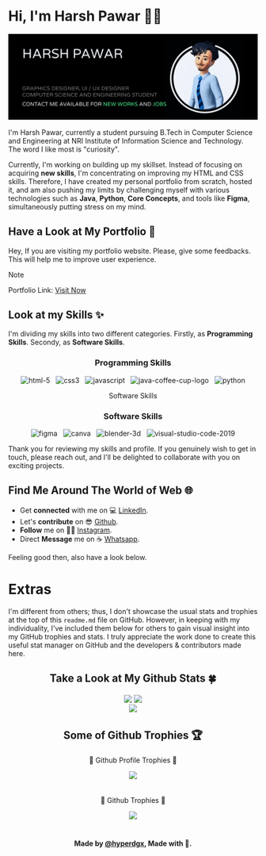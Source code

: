 # Hi, I'm Harsh Pawar 👋🏼


<img src="https://github.com/hyperdgx/hyperdgx/blob/main/Banner.png">

I'm Harsh Pawar, currently a student pursuing B.Tech in Computer Science and Engineering at NRI Institute of Information Science and Technology. The word I like most is "curiosity".

Currently, I'm working on building up my skillset. Instead of focusing on acquiring **new skills**, I'm concentrating on improving my HTML and CSS skills. Therefore, I have created my personal portfolio from scratch, hosted it, and am also pushing my limits by challenging myself with various technologies such as **Java**, **Python**, **Core Concepts**, and tools like **Figma**, simultaneously putting stress on my mind.

## Have a Look at My Portfolio 👀 <br>
Hey, If you are visiting my portfolio website. Please, give some feedbacks. This will help me to improve user experience. <br>
>[!NOTE]
>Portfolio Link: <a href="https://harshpawar.000webhostapp.com/">Visit Now</a> <br>
## Look at my Skills ✨ <br>
I'm dividing my skills into two different categories. Firstly, as **Programming Skills**. Secondy, as **Software Skills**.

<div align="center">
<h3 align="center">Programming Skills</h3>

<img width="48" height="48" src="https://img.icons8.com/fluency/100/html-5.png" alt="html-5"/> &nbsp; <img width="48" height="48" src="https://img.icons8.com/fluency/100/css3.png" alt="css3"/> &nbsp; <img width="48" height="48" src="https://img.icons8.com/fluency/100/javascript.png" alt="javascript"/> &nbsp; <img width="48" height="48" src="https://img.icons8.com/fluency/100/java-coffee-cup-logo.png" alt="java-coffee-cup-logo"/> &nbsp; <img width="48" height="48" src="https://img.icons8.com/fluency/100/python.png" alt="python"/>

Software Skills<h3 align="center">Software Skills</h3>

<img width="48" height="48" src="https://img.icons8.com/fluency/100/figma.png" alt="figma"/> &nbsp; <img width="48" height="48" src="https://img.icons8.com/fluency/100/canva.png" alt="canva"/> &nbsp; <img width="48" height="48" src="https://img.icons8.com/fluency/100/blender-3d.png" alt="blender-3d"/> &nbsp; <img width="48" height="48" src="https://img.icons8.com/fluency/100/visual-studio-code-2019.png" alt="visual-studio-code-2019"/>
</div>

Thank you for reviewing my skills and profile. If you genuinely wish to get in touch, please reach out, and I'll be delighted to collaborate with you on exciting projects.

## Find Me Around The World of Web 🌐
- Get **connected** with me on 💻 [LinkedIn](https://www.linkedin.com/in/1harshpawar). <br>
- Let's **contribute** on 😎 [Github](https://github.com/hyperdgx). <br>
- **Follow** me on 🙏🏼 [Instagram](https://www.instagram.com/hyperdgx). <br>
- Direct **Message** me on ☕ [Whatsapp](https://wa.me/message/4JT5RU67XYO4M1). <br>

Feeling good then, also have a look below.

# Extras


I'm different from others; thus, I don't showcase the usual stats and trophies at the top of this `readme.md` file on GitHub. However, in keeping with my individuality, I've included them below for others to gain visual insight into my GitHub trophies and stats. I truly appreciate the work done to create this useful stat manager on GitHub and the developers & contributors made here.

## <p align="center">Take a Look at My Github Stats 🍀</p>


<div align="center">
  <img src="https://github-readme-stats.vercel.app/api?username=hyperdgx&theme=dark&show_icons=true&hide_border=true&count_private=false">
  <img src="https://github-readme-streak-stats.herokuapp.com/?user=hyperdgx&theme=dark&hide_border=true"> <br>
  <img src="https://github-readme-stats.vercel.app/api/top-langs/?username=hyperdgx&theme=dark&show_icons=true&hide_border=true&layout=compact"> <br>
</div>

## <p align="center">Some of Github Trophies 🏆</p>


<div align="center">
  
  <p>🌟 Github Profile Trophies 🌟</p>
  <img src="https://github-profile-trophy.vercel.app/?username=hyperdgx">
  <br>
  <br>
  <p align="center">🌟 Github Trophies 🌟</p>
  <img src="https://github-trophies.vercel.app/?username=hyperdgx">
  <br>
  <br>
</div>

#### <p align="center">Made by [@hyperdgx](https://github.com/hyperdgx), Made with 💖.</p>




